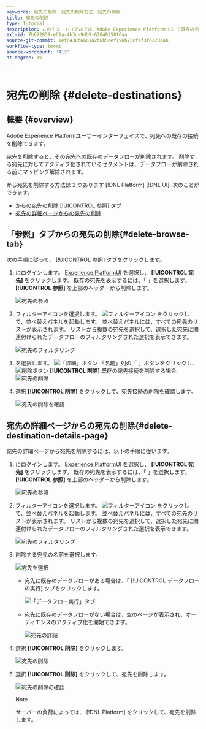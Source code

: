 ```yaml
---
keywords: 宛先の削除、宛先の削除方法、宛先の削除
title: 宛先の削除
type: Tutorial
description: このチュートリアルでは、Adobe Experience Platform UI で既存の宛先を削除する手順を示します
exl-id: 7b672859-e61a-4b3c-9db9-62048258f0aa
source-git-commit: 1ef6430b6661a2b8b5aef196b75cfaf3f6220aab
workflow-type: tm+mt
source-wordcount: '413'
ht-degree: 1%

---
```


# 宛先の削除 {#delete-destinations}

## 概要 {#overview}

Adobe Experience Platformユーザーインターフェイスで、宛先への既存の接続を削除できます。

宛先を削除すると、その宛先への既存のデータフローが削除されます。 削除する宛先に対してアクティブ化されているセグメントは、データフローが削除される前にマッピング解除されます。

から宛先を削除する方法は 2 つあります [!DNL Platform] [!DNL UI]. 次のことができます。

* [からの宛先の削除 [!UICONTROL 参照] タブ](#delete-browse-tab)
* [宛先の詳細ページからの宛先の削除](#delete-destination-details-page)

## 「参照」タブからの宛先の削除{#delete-browse-tab}

次の手順に従って、 [!UICONTROL 参照] タブをクリックします。

1. にログインします。 [Experience PlatformUI](https://platform.adobe.com/) を選択し、 **[!UICONTROL 宛先]** をクリックします。 既存の宛先を表示するには、「 」を選択します。 **[!UICONTROL 参照]** を上部のヘッダーから削除します。

   ![宛先の参照](../assets/ui/delete-destinations/browse-destinations.png)

2. フィルターアイコンを選択します。 ![フィルターアイコン](../assets/ui/delete-destinations/filter.png) をクリックして、並べ替えパネルを起動します。 並べ替えパネルには、すべての宛先のリストが表示されます。 リストから複数の宛先を選択して、選択した宛先に関連付けられたデータフローのフィルタリングされた選択を表示できます。

   ![宛先のフィルタリング](../assets/ui/delete-destinations/filter-destinations.png)

3. を選択します。 ![「詳細」ボタン](../assets/ui/delete-destinations/more-icon.png) 「名前」列の「 」ボタンをクリックし、 ![削除ボタン](../assets/ui/delete-destinations/delete-icon.png) **[!UICONTROL 削除]** 既存の宛先接続を削除する場合。
   ![宛先の削除](../assets/ui/delete-destinations/delete-destinations.png)

4. 選択 **[!UICONTROL 削除]** をクリックして、宛先接続の削除を確認します。

   ![宛先の削除を確認](../assets/ui/delete-destinations/delete-destinations-confirm.png)

## 宛先の詳細ページからの宛先の削除{#delete-destination-details-page}

宛先の詳細ページから宛先を削除するには、以下の手順に従います。

1. にログインします。 [Experience PlatformUI](https://platform.adobe.com/) を選択し、 **[!UICONTROL 宛先]** をクリックします。 既存の宛先を表示するには、「 」を選択します。 **[!UICONTROL 参照]** を上部のヘッダーから削除します。

   ![宛先の参照](../assets/ui/delete-destinations/browse-destinations.png)

2. フィルターアイコンを選択します。 ![フィルターアイコン](../assets/ui/delete-destinations/filter.png) をクリックして、並べ替えパネルを起動します。 並べ替えパネルには、すべての宛先のリストが表示されます。 リストから複数の宛先を選択して、選択した宛先に関連付けられたデータフローのフィルタリングされた選択を表示できます。

   ![宛先のフィルタリング](../assets/ui/delete-destinations/filter-destinations.png)

3. 削除する宛先の名前を選択します。

   ![宛先を選択](../assets/ui/delete-destinations/delete-destination-select.png)

   * 宛先に既存のデータフローがある場合は、「 [!UICONTROL データフローの実行] タブをクリックします。

      ![「データフロー実行」タブ](../assets/ui/delete-destinations/destination-details-dataflows.png)

   * 宛先に既存のデータフローがない場合は、空のページが表示され、オーディエンスのアクティブ化を開始できます。

      ![宛先の詳細](../assets/ui/delete-destinations/destination-details-empty.png)

4. 選択 **[!UICONTROL 削除]** をクリックします。

   ![宛先の削除](../assets/ui/delete-destinations/delete-destinations-button.png)

5. 選択 **[!UICONTROL 削除]** をクリックして、宛先を削除します。

   ![宛先の削除の確認](..//assets/ui/delete-destinations/delete-destinations-delete.png)

   >[!NOTE]
   >
   >サーバーの負荷によっては、 [!DNL Platform] をクリックして、宛先を削除します。
